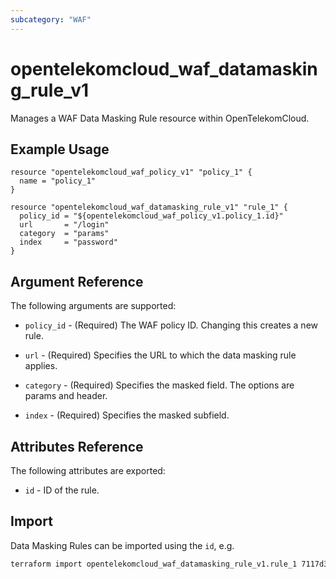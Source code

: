 ```yaml
---
subcategory: "WAF"
---
```


# opentelekomcloud_waf_datamasking_rule_v1

Manages a WAF Data Masking Rule resource within OpenTelekomCloud.

## Example Usage

```hcl
resource "opentelekomcloud_waf_policy_v1" "policy_1" {
  name = "policy_1"
}

resource "opentelekomcloud_waf_datamasking_rule_v1" "rule_1" {
  policy_id = "${opentelekomcloud_waf_policy_v1.policy_1.id}"
  url       = "/login"
  category  = "params"
  index     = "password"
}
```

## Argument Reference

The following arguments are supported:

* `policy_id` - (Required) The WAF policy ID. Changing this creates a new rule.

* `url` - (Required) Specifies the URL to which the data masking rule applies.

* `category` - (Required) Specifies the masked field. The options are params and header.

* `index` - (Required) Specifies the masked subfield.

## Attributes Reference

The following attributes are exported:

* `id` - ID of the rule.

## Import

Data Masking Rules can be imported using the `id`, e.g.

```sh
terraform import opentelekomcloud_waf_datamasking_rule_v1.rule_1 7117d38e-4c8f-4624-a505-bd96b97d024c
```
